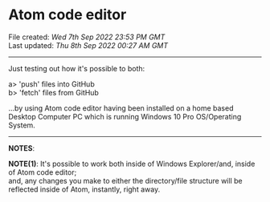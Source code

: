 # Atom code editor

File created: *Wed 7th Sep 2022 23:53 PM GMT*  
Last updated: *Thu 8th Sep 2022 00:27 AM GMT*

-----

Just testing out how it's possible to both:  

a> 'push' files into GitHub  
b> 'fetch' files from GitHub  

...by using Atom code editor having been installed on a home based Desktop Computer PC which is running Windows 10 Pro OS/Operating System.  

-----
  
**NOTES**: 

**NOTE(1)**: It's possible to work both inside of Windows Explorer/and, inside of Atom code editor;  
and, any changes you make to either the directory/file structure will be reflected inside of Atom, instantly, right away.
